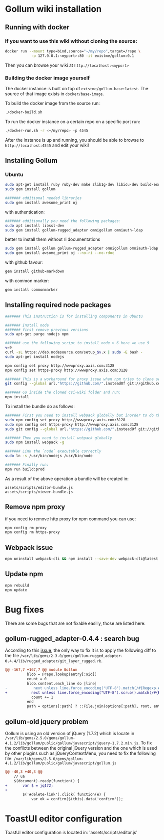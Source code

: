 # Gollum wiki installation

## Running with docker

### **If you want to use this wiki without cloning the source:**
``` bash
docker run --mount type=bind,source="~/my/repo",target=/repo \
            -p 127.0.0.1:<myport>:80 -it existme/gollum:0.1
```
Then you can browse your wiki at `http://localhost:<myport>`

### **Building the docker image yourself**
The docker instance is built on top of `existme/gollum-base:latest`. The source of that image exists in `docker/base-image`. 

To build the docker image from the source run:
``` sh
./docker-build.sh
```

To run the docker instance on a certain repo on a specific port run:
``` bash
./docker-run.sh -r <~/my/repo> -p 4545
```

After the instance is up and running, you should be able to browse to `http://localhost:4545` and edit your wiki!

## Installing Gollum

### Ubuntu

``` bash
sudo apt-get install ruby ruby-dev make zlib1g-dev libicu-dev build-essential git cmake
sudo gem install gollum

####### additional needed libraries
sudo gem install awesome_print oj
```

with authentication:

``` bash
####### additionally you need the following packages:
sudo apt install libssl-dev
sudo gem install gollum-rugged_adapter omnigollum omniauth-ldap
```

better to install them without ri documentations

``` sh
sudo gem install gollum gollum-rugged_adapter omnigollum omniauth-ldap --no-ri --no-rdoc
sudo gem install awsome_print oj --no-ri --no-rdoc
```

with github favour:

``` sh
gem install github-markdown  
```

with common marker:
``` sh
gem install commonmarker  
```

## Installing required node packages

``` bash
####### This instruction is for installing components in Ubuntu

####### Install node
####### first remove previous versions
sudo apt-get purge nodejs npm

####### use the following script to install node > 6 here we use 9
v=9
curl -sL https://deb.nodesource.com/setup_$v.x | sudo -E bash -
sudo apt-get install nodejs

npm config set proxy http://wwwproxy.axis.com:3128
npm config set https-proxy http://wwwproxy.axis.com:3128

####### This is a workaround for proxy issue when npm tries to clone some components through github
git config --global url."https://github.com/".insteadOf git://github.com/

####### Go inside the cloned csi-wiki folder and run:
npm install
```
To install the bundle do as follows:

``` bash
####### First you need to install webpack globally but inorder to do that you need to first to the above configuration again this time with sudo
sudo npm config set proxy http://wwwproxy.axis.com:3128
sudo npm config set https-proxy http://wwwproxy.axis.com:3128
sudo git config --global url."https://github.com/".insteadOf git://github.com/

####### Then you need to install webpack globally
sudo npm install webpack -g

####### Link the `node` executable correctly
sudo ln -s /usr/bin/nodejs /usr/bin/node

####### Finally run:
npm run build:prod
```
As a result of the above operation a bundle will be created in:
```
assets/scripts/editor-bundle.js
assets/scripts/viewer-bundle.js
```
## Remove npm proxy
if you need to remove http proxy for npm command you can use:
``` sh
npm config rm proxy
npm config rm https-proxy
```
## Webpack issue
``` sh
npm uninstall webpack-cli && npm install --save-dev webpack-cli@latest
```
## Update npm
``` sh
npm rebuild
npm update
```
# Bug fixes
There are some bugs that are not fixable easilly, those are listed here:
## gollum-rugged_adapter-0.4.4 : search bug
According to this [issue](https://github.com/gollum/rugged_adapter/issues/24), the only way to fix it is to apply the following diff to the file `/var/lib/gems/2.3.0/gems/gollum-rugged_adapter-0.4.4/lib/rugged_adapter/git_layer_rugged.rb`.
``` diff
@@ -167,7 +167,7 @@ module Gollum
          blob = @repo.lookup(entry[:oid])
          count = 0
          blob.content.each_line do |line|
-            next unless line.force_encoding("UTF-8").match(/#{Regexp.escape(query)}/i)
+           next unless line.force_encoding("UTF-8").scrub().match(/#{Regexp.escape(query)}/i)
            count += 1
          end
          path = options[:path] ? ::File.join(options[:path], root, entry[:name]) : "#{root}#{entry[:name]}"
```

## gollum-old jquery problem

Gollum is using an old version of jQuery (1.7.2) which is locate in `/var/lib/gems/2.5.0/gems/gollum-4.1.2/lib/gollum/public/gollum/javascript/jquery-1.7.2.min.js`. To fix the conflicts between the original jQuery version and the one which is used by other plugins such as jQueryContextMenu, you need to fix the following file:
`/var/lib/gems/2.5.0/gems/gollum-4.1.2/lib/gollum/public/gollum/javascript/gollum.js`
``` diff
@@ -40,3 +40,3 @@ 
    // ua
    $(document).ready(function() {
+       var $ = jq172;
+       
        $('#delete-link').click( function(e) { 
            var ok = confirm($(this).data('confirm')); 
```

# ToastUI editor configuration
ToastUI editor configuration is located in: 'assets/scripts/editor.js'

